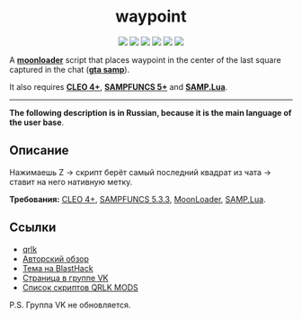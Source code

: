 <h1 align="center">waypoint</h1>

<p align="center">

<img src="https://img.shields.io/badge/made%20for-GTA%20SA--MP-blue" >

<img src="https://img.shields.io/badge/Server-Any-red">

<img src="https://img.shields.io/github/languages/top/qrlk/waypoint">

<img src="https://img.shields.io/badge/dynamic/json?color=blueviolet&label=users%20%28active%29&query=result&url=http%3A%2F%2Fqrlk.me%2Fdev%2Fmoonloader%2Fusers_active.php%3Fscript%3Dwaypoint">

<img src="https://img.shields.io/badge/dynamic/json?color=blueviolet&label=users%20%28all%20time%29&query=result&url=http%3A%2F%2Fqrlk.me%2Fdev%2Fmoonloader%2Fusers_all.php%3Fscript%3Dwaypoint">

<img src="https://img.shields.io/date/1532034000?label=released" >

</p>

A **[moonloader](https://gtaforums.com/topic/890987-moonloader/)** script that places waypoint in the center of the last square captured in the chat (**[gta samp](https://sa-mp.com/)**).

It also requires **[CLEO 4+](http://cleo.li/?lang=ru)**, **[SAMPFUNCS 5+](https://blast.hk/threads/17/)** and **[SAMP.Lua](https://github.com/THE-FYP/SAMP.Lua)**.

---

**The following description is in Russian, because it is the main language of the user base**.

## Описание 
Нажимаешь Z -> скрипт берёт самый последний квадрат из чата -> ставит на него нативную метку.  

**Требования:** [CLEO 4+](http://cleo.li/?lang=ru), [SAMPFUNCS 5.3.3](https://blast.hk/threads/17/), [MoonLoader](https://blast.hk/threads/13305/), [SAMP.Lua](https://blast.hk/threads/14624/).  

## Ссылки
* [qrlk](http://qrlk.me/)
* [Авторский обзор](https://www.youtube.com/watch?v=A5kvH2gYzEw)
* [Тема на BlastHack](https://www.blast.hk/threads/22964/#post-230059)
* [Страница в группе VK](https://vk.com/qrlk.mods?w=page-168860334_54271677)
* [Список скриптов QRLK MODS](https://vk.com/qrlk.mods?w=page-168860334_54271482)

P.S. Группа VK не обновляется.

